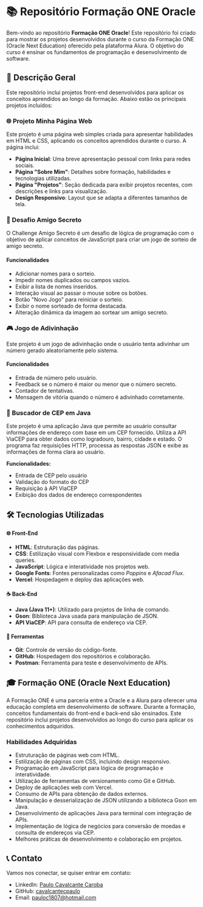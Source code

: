 # 📚 Repositório Formação ONE Oracle

Bem-vindo ao repositório **Formação ONE Oracle**! Este repositório foi criado para mostrar os projetos desenvolvidos durante o curso da Formação ONE (Oracle Next Education) oferecido pela plataforma Alura. O objetivo do curso é ensinar os fundamentos de programação e desenvolvimento de software.

## 📝 Descrição Geral

Este repositório inclui projetos front-end desenvolvidos para aplicar os conceitos aprendidos ao longo da formação. Abaixo estão os principais projetos incluídos:

### 🌐 Projeto Minha Página Web

Este projeto é uma página web simples criada para apresentar habilidades em HTML e CSS, aplicando os conceitos aprendidos durante o curso. A página inclui:

- **Página Inicial**: Uma breve apresentação pessoal com links para redes sociais.
- **Página "Sobre Mim"**: Detalhes sobre formação, habilidades e tecnologias utilizadas.
- **Página "Projetos"**: Seção dedicada para exibir projetos recentes, com descrições e links para visualização.
- **Design Responsivo**: Layout que se adapta a diferentes tamanhos de tela.

### 🎉 Desafio Amigo Secreto

O Challenge Amigo Secreto é um desafio de lógica de programação com o objetivo de aplicar conceitos de JavaScript para criar um jogo de sorteio de amigo secreto.

#### Funcionalidades

- Adicionar nomes para o sorteio.
- Impedir nomes duplicados ou campos vazios.
- Exibir a lista de nomes inseridos.
- Interação visual ao passar o mouse sobre os botões.
- Botão "Novo Jogo" para reiniciar o sorteio.
- Exibir o nome sorteado de forma destacada.
- Alteração dinâmica da imagem ao sortear um amigo secreto.

### 🎮 Jogo de Adivinhação

Este projeto é um jogo de adivinhação onde o usuário tenta adivinhar um número gerado aleatoriamente pelo sistema.

#### Funcionalidades

- Entrada de número pelo usuário.
- Feedback se o número é maior ou menor que o número secreto.
- Contador de tentativas.
- Mensagem de vitória quando o número é adivinhado corretamente.

### 📮 Buscador de CEP em Java

Este projeto é uma aplicação Java que permite ao usuário consultar informações de endereço com base em um CEP fornecido. Utiliza a API ViaCEP para obter dados como logradouro, bairro, cidade e estado. O programa faz requisições HTTP, processa as respostas JSON e exibe as informações de forma clara ao usuário.

**Funcionalidades:**

- Entrada de CEP pelo usuário
- Validação do formato do CEP
- Requisição à API ViaCEP
- Exibição dos dados de endereço correspondentes

## 🛠️ Tecnologias Utilizadas

#### 🌐 Front-End
- **HTML**: Estruturação das páginas.
- **CSS**: Estilização visual com Flexbox e responsividade com media queries.
- **JavaScript**: Lógica e interatividade nos projetos web.
- **Google Fonts**: Fontes personalizadas como *Poppins* e *Afacad Flux*.
- **Vercel**: Hospedagem e deploy das aplicações web.

#### ☕ Back-End
- **Java (Java 11+)**: Utilizado para projetos de linha de comando.
- **Gson**: Biblioteca Java usada para manipulação de JSON.
- **API ViaCEP**: API para consulta de endereço via CEP.

#### 🧰 Ferramentas
- **Git**: Controle de versão do código-fonte.
- **GitHub**: Hospedagem dos repositórios e colaboração.
- **Postman**: Ferramenta para teste e desenvolvimento de APIs.

## 🎓 Formação ONE (Oracle Next Education)

A Formação ONE é uma parceria entre a Oracle e a Alura para oferecer uma educação completa em desenvolvimento de software. Durante a formação, conceitos fundamentais do front-end e back-end são ensinados. Este repositório inclui projetos desenvolvidos ao longo do curso para aplicar os conhecimentos adquiridos.

### Habilidades Adquiridas

- Estruturação de páginas web com HTML.
- Estilização de páginas com CSS, incluindo design responsivo.
- Programação em JavaScript para lógica de programação e interatividade.
- Utilização de ferramentas de versionamento como Git e GitHub.
- Deploy de aplicações web com Vercel.
- Consumo de APIs para obtenção de dados externos.
- Manipulação e desserialização de JSON utilizando a biblioteca Gson em Java.
- Desenvolvimento de aplicações Java para terminal com integração de APIs.
- Implementação de lógica de negócios para conversão de moedas e consulta de endereços via CEP.
- Melhores práticas de desenvolvimento e colaboração em projetos.

## 📞 Contato

Vamos nos conectar, se quiser entrar em contato:

- LinkedIn: [Paulo Cavalcante Caroba](https://www.linkedin.com/in/paulocavalcantec/)
- GitHub: [cavalcantecpaulo](https://github.com/cavalcantecpaulo)
- Email: pauloc1807@hotmail.com
